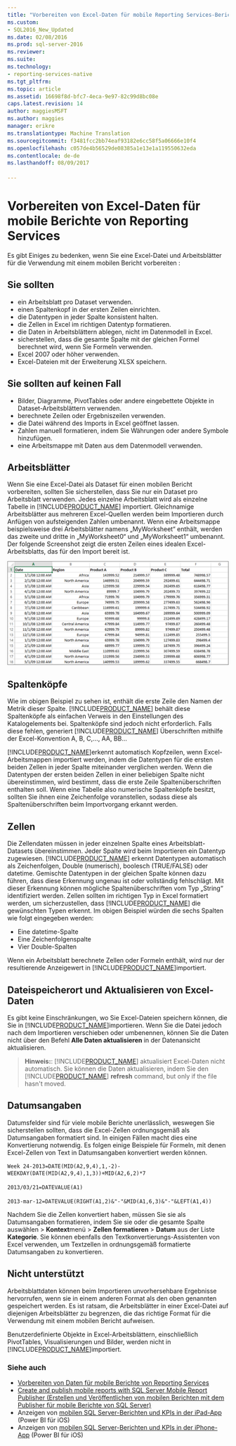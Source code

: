```yaml
---
title: "Vorbereiten von Excel-Daten für mobile Reporting Services-Berichte | Microsoft Docs"
ms.custom:
- SQL2016_New_Updated
ms.date: 02/08/2016
ms.prod: sql-server-2016
ms.reviewer: 
ms.suite: 
ms.technology:
- reporting-services-native
ms.tgt_pltfrm: 
ms.topic: article
ms.assetid: 16698f8d-bfc7-4eca-9e97-82c99d8bc08e
caps.latest.revision: 14
author: maggiesMSFT
ms.author: maggies
manager: erikre
ms.translationtype: Machine Translation
ms.sourcegitcommit: f3481fcc2bb74eaf93182e6cc58f5a06666e10f4
ms.openlocfilehash: c057de4b56529de08385a1e13e1a119550632eda
ms.contentlocale: de-de
ms.lasthandoff: 08/09/2017

---
```

# <a name="prepare-excel-data-for-reporting-services-mobile-reports"></a>Vorbereiten von Excel-Daten für mobile Berichte von Reporting Services
  
Es gibt Einiges zu bedenken, wenn Sie eine Excel-Datei und Arbeitsblätter für die Verwendung mit einem mobilen Bericht vorbereiten :  
  
## <a name="do"></a>Sie sollten  
  
- ein Arbeitsblatt pro Dataset verwenden.  
- einen Spaltenkopf in der ersten Zeilen einrichten.  
- die Datentypen in jeder Spalte konsistent halten.  
- die Zellen in Excel im richtigen Datentyp formatieren.  
- die Daten in Arbeitsblättern ablegen, nicht im Datenmodell in Excel.  
- sicherstellen, dass die gesamte Spalte mit der gleichen Formel berechnet wird, wenn Sie Formeln verwenden.  
- Excel 2007 oder höher verwenden.  
- Excel-Dateien mit der Erweiterung XLSX speichern.  
          
## <a name="dont"></a>Sie sollten auf keinen Fall  
  
- Bilder, Diagramme, PivotTables oder andere eingebettete Objekte in Dataset-Arbeitsblättern verwenden.  
- berechnete Zeilen oder Ergebniszeilen verwenden.  
- die Datei während des Imports in Excel geöffnet lassen.  
- Zahlen manuell formatieren, indem Sie Währungen oder andere Symbole hinzufügen.  
- eine Arbeitsmappe mit Daten aus dem Datenmodell verwenden.  
  
## <a name="worksheets"></a>Arbeitsblätter  
          
Wenn Sie eine Excel-Datei als Dataset für einen mobilen Bericht vorbereiten, sollten Sie sicherstellen, dass Sie nur ein Dataset pro Arbeitsblatt verwenden. Jedes einzelne Arbeitsblatt wird als einzelne Tabelle in [!INCLUDE[PRODUCT_NAME](../../includes/ss-mobilereptpub-short.md)] importiert. Gleichnamige Arbeitsblätter aus mehreren Excel-Quellen werden beim Importieren durch Anfügen von aufsteigenden Zahlen umbenannt. Wenn eine Arbeitsmappe beispielsweise drei Arbeitsblätter namens „MyWorksheet“ enthält, werden das zweite und dritte in „MyWorksheet0“ und „MyWorksheet1“ umbenannt. Der folgende Screenshot zeigt die ersten Zeilen eines idealen Excel-Arbeitsblatts, das für den Import bereit ist.  
  
![SS_MRP_ExcelDataSheet](../../reporting-services/mobile-reports/media/ss-mrp-exceldatasheet.png)  
          
## <a name="column-headers"></a>Spaltenköpfe  
  
Wie im obigen Beispiel zu sehen ist, enthält die erste Zeile den Namen der Metrik dieser Spalte. [!INCLUDE[PRODUCT_NAME](../../includes/ss-mobilereptpub-short.md)] behält diese Spaltenköpfe als einfachen Verweis in den Einstellungen des Katalogelements bei. Spaltenköpfe sind jedoch nicht erforderlich. Falls diese fehlen, generiert [!INCLUDE[PRODUCT_NAME](../../includes/ss-mobilereptpub-short.md)] Überschriften mithilfe der Excel-Konvention A, B, C,..., AA, BB...  
  
[!INCLUDE[PRODUCT_NAME](../../includes/ss-mobilereptpub-short.md)]erkennt automatisch Kopfzeilen, wenn Excel-Arbeitsmappen importiert werden, indem die Datentypen für die ersten beiden Zellen in jeder Spalte miteinander verglichen werden. Wenn die Datentypen der ersten beiden Zellen in einer beliebigen Spalte nicht übereinstimmen, wird bestimmt, dass die erste Zeile Spaltenüberschriften enthalten soll. Wenn eine Tabelle also numerische Spaltenköpfe besitzt, sollten Sie ihnen eine Zeichenfolge voranstellen, sodass diese als Spaltenüberschriften beim Importvorgang erkannt werden.  
  
## <a name="cells"></a>Zellen  
  
Die Zellendaten müssen in jeder einzelnen Spalte eines Arbeitsblatt-Datasets übereinstimmen. Jeder Spalte wird beim Importieren ein Datentyp zugewiesen. [!INCLUDE[PRODUCT_NAME](../../includes/ss-mobilereptpub-short.md)] erkennt Datentypen automatisch als Zeichenfolgen, Double (numerisch), boolesch (TRUE/FALSE) oder datetime. Gemischte Datentypen in der gleichen Spalte können dazu führen, dass diese Erkennung ungenau ist oder vollständig fehlschlägt. Mit dieser Erkennung können mögliche Spaltenüberschriften vom Typ „String“ identifiziert werden. Zellen sollten im richtigen Typ in Excel formatiert werden, um sicherzustellen, dass [!INCLUDE[PRODUCT_NAME](../../includes/ss-mobilereptpub-short.md)] die gewünschten Typen erkennt. Im obigen Beispiel würden die sechs Spalten wie folgt eingegeben werden:  
*  Eine datetime-Spalte  
*  Eine Zeichenfolgenspalte  
*  Vier Double-Spalten  
  
Wenn ein Arbeitsblatt berechnete Zellen oder Formeln enthält, wird nur der resultierende Anzeigewert in [!INCLUDE[PRODUCT_NAME](../../includes/ss-mobilereptpub-short.md)]importiert.  
  
## <a name="file-location-and-refreshing-excel-data"></a>Dateispeicherort und Aktualisieren von Excel-Daten  
  
Es gibt keine Einschränkungen, wo Sie Excel-Dateien speichern können, die Sie in [!INCLUDE[PRODUCT_NAME](../../includes/ss-mobilereptpub-short.md)]importieren. Wenn Sie die Datei jedoch nach dem Importieren verschieben oder umbenennen, können Sie die Daten nicht über den Befehl **Alle Daten aktualisieren** in der Datenansicht aktualisieren.   
  
>**Hinweis:**: [!INCLUDE[PRODUCT_NAME](../../includes/ss-mobilereptpub-short.md)] aktualisiert Excel-Daten nicht automatisch. Sie können die Daten aktualisieren, indem Sie den [!INCLUDE[PRODUCT_NAME](../../includes/ss-mobilereptpub-short.md)] **refresh** command, but only if the file hasn't moved.  
  
## <a name="dates"></a>Datumsangaben  
  
Datumsfelder sind für viele mobile Berichte unerlässlich, weswegen Sie sicherstellen sollten, dass die Excel-Zellen ordnungsgemäß als Datumsangaben formatiert sind. In einigen Fällen macht dies eine Konvertierung notwendig. Es folgen einige Beispiele für Formeln, mit denen Excel-Zellen von Text in Datumsangaben konvertiert werden können.  
  
    Week 24-2013=DATE(MID(A2,9,4),1,-2)-WEEKDAY(DATE(MID(A2,9,4),1,3))+MID(A2,6,2)*7  
  
    2013/03/21=DATEVALUE(A1)  
  
    2013-mar-12=DATEVALUE(RIGHT(A1,2)&"-"&MID(A1,6,3)&"-"&LEFT(A1,4))  
  
Nachdem Sie die Zellen konvertiert haben, müssen Sie sie als Datumsangaben formatieren, indem Sie sie oder die gesamte Spalte auswählen > **Kontext**menü > **Zellen formatieren** > **Datum** aus der Liste **Kategorie**. Sie können ebenfalls den Textkonvertierungs-Assistenten von Excel verwenden, um Textzellen in ordnungsgemäß formatierte Datumsangaben zu konvertieren.  
  
## <a name="unsupported"></a>Nicht unterstützt  
  
Arbeitsblattdaten können beim Importieren unvorhersehbare Ergebnisse hervorrufen, wenn sie in einem anderen Format als den oben genannten gespeichert werden. Es ist ratsam, die Arbeitsblätter in einer Excel-Datei auf diejenigen Arbeitsblätter zu begrenzen, die das richtige Format für die Verwendung mit einem mobilen Bericht aufweisen.  
  
Benutzerdefinierte Objekte in Excel-Arbeitsblättern, einschließlich PivotTables, Visualisierungen und Bilder, werden nicht in [!INCLUDE[PRODUCT_NAME](../../includes/ss-mobilereptpub-short.md)]importiert.  
  
### <a name="see-also"></a>Siehe auch  
- [Vorbereiten von Daten für mobile Berichte von Reporting Services](../../reporting-services/mobile-reports/prepare-data-for-reporting-services-mobile-reports.md)  
- [Create and publish mobile reports with SQL Server Mobile Report Publisher (Erstellen und Veröffentlichen von mobilen Berichten mit dem Publisher für mobile Berichte von SQL Server)](../../reporting-services/mobile-reports/create-mobile-reports-with-sql-server-mobile-report-publisher.md)  
-  Anzeigen von [mobilen SQL Server-Berichten und KPIs in der iPad-App](https://pbiwebprod-docs.azurewebsites.net/en-us/documentation/powerbi-mobile-ipad-kpis-mobile-reports)  (Power BI für iOS)  
-  Anzeigen von [mobilen SQL Server-Berichten und KPIs in der iPhone-App](https://pbiwebprod-docs.azurewebsites.net/en-us/documentation/powerbi-mobile-iphone-kpis-mobile-reports) (Power BI für iOS)  
  
  
  
  
  
  
  


